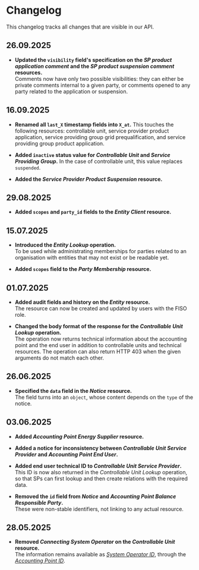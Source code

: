 # Changelog

This changelog tracks all changes that are visible in our API.

<!-- markdownlint-disable MD013 -->

## 26.09.2025

* **Updated the `visibility` field's specification on the _SP product application comment_ and the _SP product suspension comment_ resources.**  
  Comments now have only two possible visibilities: they can either be private
  comments internal to a given party, or comments opened to any party related to
  the application or suspension.

## 16.09.2025

* **Renamed all `last_X` timestamp fields into `X_at`.**
  This touches the following resources: controllable unit, service provider
  product application, service providing group grid prequalification, and
  service providing group product application.

* **Added `inactive` status value for _Controllable Unit_ and _Service Providing Group_.**
  In the case of controllable unit, this value replaces `suspended`.

* **Added the _Service Provider Product Suspension_ resource.**

## 29.08.2025

* **Added `scopes` and `party_id` fields to the _Entity Client_ resource.**  

## 15.07.2025

* **Introduced the _Entity Lookup_ operation.**  
  To be used while administrating memberships for parties related to an
  organisation with entities that may not exist or be readable yet.

* **Added `scopes` field to the _Party Membership_ resource.**

## 01.07.2025

* **Added audit fields and history on the _Entity_ resource.**  
  The resource can now be created and updated by users with the FISO role.

* **Changed the body format of the response for the _Controllable Unit Lookup_ operation.**  
  The operation now returns technical information about the accounting point and
  the end user in addition to controllable units and technical resources.
  The operation can also return HTTP 403 when the given arguments do not match
  each other.

## 26.06.2025

* **Specified the `data` field in the _Notice_ resource.**  
  The field turns into an `object`, whose content depends on the `type` of the
  notice.

## 03.06.2025

* **Added _Accounting Point Energy Supplier_ resource.**

* **Added a notice for inconsistency between _Controllable Unit Service Provider_ and _Accounting Point End User_.**

* **Added end user technical ID to _Controllable Unit Service Provider_.**  
  This ID is now also returned in the _Controllable Unit Lookup_ operation, so
  that SPs can first lookup and then create relations with the required data.

* **Removed the `id` field from _Notice_ and _Accounting Point Balance Responsible Party_.**  
  These were non-stable identifiers, not linking to any actual resource.

## 28.05.2025

* **Removed _Connecting System Operator_ on the _Controllable Unit_ resource.**  
  The information remains available as [_System Operator ID_](resources/accounting_point.md#field-system_operator_id),
  through the [_Accounting Point ID_](resources/controllable_unit.md#field-accounting_point_id).
